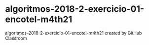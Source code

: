 # algoritmos-2018-2-exercicio-01-encotel-m4th21
algoritmos-2018-2-exercicio-01-encotel-m4th21 created by GitHub Classroom
